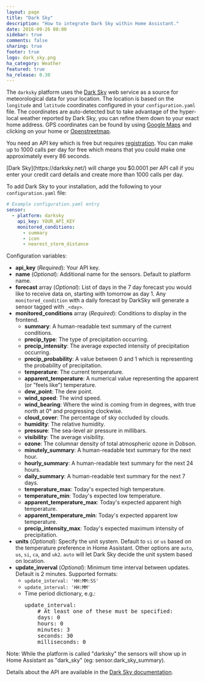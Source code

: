 ```yaml
---
layout: page
title: "Dark Sky"
description: "How to integrate Dark Sky within Home Assistant."
date: 2016-09-26 08:00
sidebar: true
comments: false
sharing: true
footer: true
logo: dark_sky.png
ha_category: Weather
featured: true
ha_release: 0.30
---
```


The `darksky` platform uses the [Dark Sky](https://darksky.net/) web service as a source for meteorological data for your location. The location is based on the `longitude` and `latitude` coordinates configured in your `configuration.yaml` file. The coordinates are auto-detected but to take advantage of the hyper-local weather reported by Dark Sky, you can refine them down to your exact home address. GPS coordinates can be found by using [Google Maps](https://www.google.com/maps) and clicking on your home or [Openstreetmap](http://www.openstreetmap.org/).

You need an API key which is free but requires [registration](https://darksky.net/dev/register). You can make up to 1000 calls per day for free which means that you could make one approximately every 86 seconds.

<p class='note warning'>
[Dark Sky](https://darksky.net/) will charge you $0.0001 per API call if you enter your credit card details and create more than 1000 calls per day.
</p>

To add Dark Sky to your installation, add the following to your `configuration.yaml` file:

```yaml
# Example configuration.yaml entry
sensor:
  - platform: darksky
    api_key: YOUR_API_KEY
    monitored_conditions:
      - summary
      - icon
      - nearest_storm_distance
```

Configuration variables:

- **api_key** (*Required*): Your API key.
- **name** (*Optional*): Additional name for the sensors. Default to platform name.
- **forecast** array (*Optional*): List of days in the 7 day forecast you would like to receive data on, starting with tomorrow as day 1. Any `monitored_condition` with a daily forecast by DarkSky will generate a sensor tagged with `_<day>`.
- **monitored_conditions** array (*Required*): Conditions to display in the frontend.
  - **summary**: A human-readable text summary of the current conditions.
  - **precip_type**: The type of precipitation occurring.
  - **precip_intensity**: The average expected intensity of precipitation occurring.
  - **precip_probability**: A value between 0 and 1 which is representing the probability of precipitation.
  - **temperature**: The current temperature.
  - **apparent_temperature**: A numerical value representing the apparent (or "feels like") temperature.
  - **dew_point**: The dew point.
  - **wind_speed**: The wind speed.
  - **wind_bearing**: Where the wind is coming from in degrees, with true north at 0° and progressing clockwise.
  - **cloud_cover**: The percentage of sky occluded by clouds.
  - **humidity**: The relative humidity.
  - **pressure**: The sea-level air pressure in millibars.
  - **visibility**: The average visibility.
  - **ozone**: The columnar density of total atmospheric ozone in Dobson.
  - **minutely_summary**: A human-readable text summary for the next hour.
  - **hourly_summary**: A human-readable text summary for the next 24 hours.
  - **daily_summary**: A human-readable text summary for the next 7 days.
  - **temperature_max**: Today's expected high temperature.
  - **temperature_min**: Today's expected low temperature.
  - **apparent_temperature_max**: Today's expected apparent high temperature.
  - **apparent_temperature_min**: Today's expected apparent low temperature.
  - **precip_intensity_max**: Today's expected maximum intensity of precipitation.
- **units** (*Optional*): Specify the unit system. Default to `si` or `us` based on the temperature preference in Home Assistant. Other options are `auto`, `us`, `si`, `ca`, and `uk2`.
`auto` will let Dark Sky decide the unit system based on location.
- **update_inverval** (*Optional*): Minimum time interval between updates. Default is 2 minutes. Supported formats:
  - `update_interval: 'HH:MM:SS'`
  - `update_interval: 'HH:MM'`
  - Time period dictionary, e.g.:
    <pre>update_interval:
        # At least one of these must be specified:
        days: 0
        hours: 0
        minutes: 3
        seconds: 30
        milliseconds: 0
    </pre>

<p class='note warning'>
Note: While the platform is called "darksky" the sensors will show up in Home Assistant as "dark_sky" (eg: sensor.dark_sky_summary).
</p>

Details about the API are available in the [Dark Sky documentation](https://darksky.net/dev/docs).
